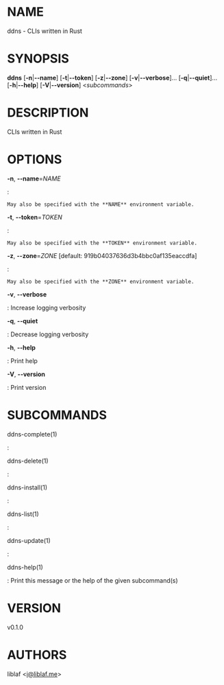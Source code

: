 # NAME

ddns - CLIs written in Rust

# SYNOPSIS

**ddns** \[**-n**\|**\--name**\] \[**-t**\|**\--token**\]
\[**-z**\|**\--zone**\] \[**-v**\|**\--verbose**\]\...
\[**-q**\|**\--quiet**\]\... \[**-h**\|**\--help**\]
\[**-V**\|**\--version**\] \<_subcommands_\>

# DESCRIPTION

CLIs written in Rust

# OPTIONS

**-n**, **\--name**=_NAME_

:

    May also be specified with the **NAME** environment variable.

**-t**, **\--token**=_TOKEN_

:

    May also be specified with the **TOKEN** environment variable.

**-z**, **\--zone**=_ZONE_ \[default: 919b04037636d3b4bbc0af135eaccdfa\]

:

    May also be specified with the **ZONE** environment variable.

**-v**, **\--verbose**

: Increase logging verbosity

**-q**, **\--quiet**

: Decrease logging verbosity

**-h**, **\--help**

: Print help

**-V**, **\--version**

: Print version

# SUBCOMMANDS

ddns-complete(1)

:

ddns-delete(1)

:

ddns-install(1)

:

ddns-list(1)

:

ddns-update(1)

:

ddns-help(1)

: Print this message or the help of the given subcommand(s)

# VERSION

v0.1.0

# AUTHORS

liblaf \<i@liblaf.me\>
